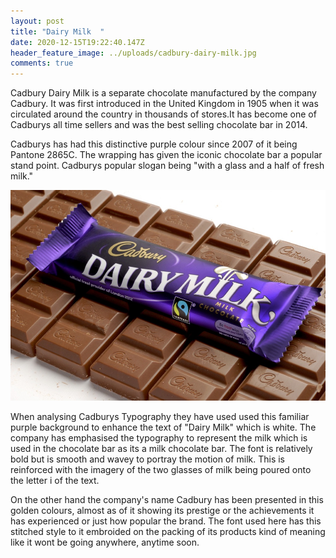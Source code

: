 ```yaml
---
layout: post
title: "Dairy Milk  "
date: 2020-12-15T19:22:40.147Z
header_feature_image: ../uploads/cadbury-dairy-milk.jpg
comments: true
---
```

Cadbury Dairy Milk is a separate chocolate manufactured by the company Cadbury. It was first introduced in the United Kingdom in 1905 when it was circulated around the country in thousands of stores.It has become one of Cadburys all time sellers and was the best selling chocolate bar in 2014.    



Cadburys has had this distinctive purple colour since 2007 of it being Pantone 2865C. The wrapping has given the iconic chocolate bar a popular stand point. Cadburys popular slogan being "with a glass and a half of fresh milk." 



![](../uploads/chocolate-bar-.jpg)



When analysing Cadburys Typography they have used used this familiar purple background to enhance the text of "Dairy Milk" which is white. The company has emphasised the typography to represent the milk which is used in the chocolate bar as its a milk chocolate bar. The font is relatively bold but is smooth and wavey to portray the motion of milk. This is reinforced with the imagery of the two glasses of milk being poured onto the letter i of the text. 



On the other hand the company's name Cadbury has been presented in this golden colours, almost as of it showing its prestige or the achievements it has experienced or just how popular the brand. The font used here has this stitched style to it embroided on the packing of its products kind of meaning like it wont be going anywhere, anytime soon.